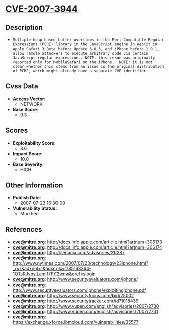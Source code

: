 
# [CVE-2007-3944](http://docs.info.apple.com/article.html?artnum=306173)

## Description

- `Multiple heap-based buffer overflows in the Perl Compatible Regular Expressions (PCRE) library in the JavaScript engine in WebKit in Apple Safari 3 Beta before Update 3.0.3, and iPhone before 1.0.1, allow remote attackers to execute arbitrary code via certain JavaScript regular expressions. NOTE: this issue was originally reported only for MobileSafari on the iPhone.  NOTE: it is not clear whether this stems from an issue in the original distribution of PCRE, which might already have a separate CVE identifier.`

## Cvss Data

- **Access Vector**:
  - NETWORK
- **Base Score**:
  - 9.3

## Scores

- **Exploitability Score**:
  - 8.6
- **Impact Score**:
  - 10.0
- **Base Severity**:
  - HIGH

## Other Information

- **Publish Date**:
  - 2007-07-23 16:30:00
- **Vulnerability Status**:
  - Modified

## References

- **cve@mitre.org**: http://docs.info.apple.com/article.html?artnum=306173
- **cve@mitre.org**: http://docs.info.apple.com/article.html?artnum=306174
- **cve@mitre.org**: http://secunia.com/advisories/26287
- **cve@mitre.org**: http://www.nytimes.com/2007/07/23/technology/23iphone.html?_r=1&adxnnl=1&adxnnlx=1185163364-1OTsRJvbylLamj17FY2wnw&oref=slogin
- **cve@mitre.org**: http://www.securityevaluators.com/iphone/
- **cve@mitre.org**: http://www.securityevaluators.com/iphone/exploitingiphone.pdf
- **cve@mitre.org**: http://www.securityfocus.com/bid/25002
- **cve@mitre.org**: http://www.securitytracker.com/id?1018439
- **cve@mitre.org**: http://www.vupen.com/english/advisories/2007/2730
- **cve@mitre.org**: http://www.vupen.com/english/advisories/2007/2731
- **cve@mitre.org**: https://exchange.xforce.ibmcloud.com/vulnerabilities/35577

